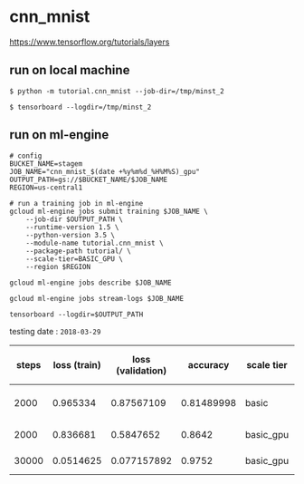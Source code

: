 # cnn_mnist

https://www.tensorflow.org/tutorials/layers

## run on local machine

```
$ python -m tutorial.cnn_mnist --job-dir=/tmp/minst_2

$ tensorboard --logdir=/tmp/minst_2
```

## run on ml-engine

```
# config
BUCKET_NAME=stagem
JOB_NAME="cnn_mnist_$(date +%y%m%d_%H%M%S)_gpu"
OUTPUT_PATH=gs://$BUCKET_NAME/$JOB_NAME
REGION=us-central1

# run a training job in ml-engine
gcloud ml-engine jobs submit training $JOB_NAME \
    --job-dir $OUTPUT_PATH \
    --runtime-version 1.5 \
    --python-version 3.5 \
    --module-name tutorial.cnn_mnist \
    --package-path tutorial/ \
    --scale-tier=BASIC_GPU \
    --region $REGION

gcloud ml-engine jobs describe $JOB_NAME

gcloud ml-engine jobs stream-logs $JOB_NAME

tensorboard --logdir=$OUTPUT_PATH
```

testing date : `2018-03-29`

| steps | loss (train) | loss (validation)  | accuracy   | scale tier | time 100 steps |
|      -|             -|                   -|           -|           -|               -|
| 2000  | 0.965334     | 0.87567109         | 0.81489998 | basic      | ~ 25.0 sec     |
| 2000  | 0.836681     | 0.5847652          | 0.8642     | basic_gpu  | ~  1.2 sec     |
| 30000 | 0.0514625    | 0.077157892        | 0.9752     | basic_gpu  | ~  1.2 sec     |

